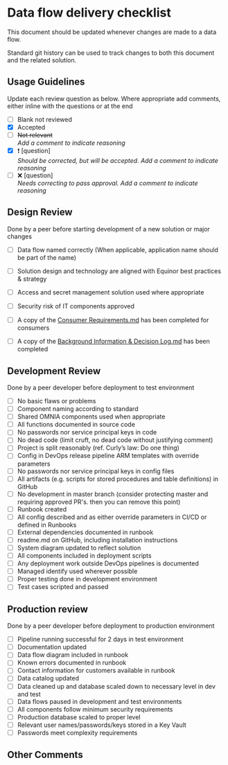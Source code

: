 # Data flow delivery checklist

This document should be updated whenever changes are made to a data flow.  

Standard git history can be used to track changes to both this document and the related solution.

## Usage Guidelines

Update each review question as below. Where appropriate add comments, either inline with the questions or at the end

- [ ] Blank not reviewed
- [x] Accepted
- [ ] ~~Not relevant~~  
*Add a comment to indicate reasoning*
- [x] :heavy_exclamation_mark: [question]  
*Should be corrected, but will be accepted. Add a comment to indicate reasoning*
- [ ] :x: [question]  
*Needs correcting to pass approval. Add a comment to indicate reasoning*

## Design Review

Done by a peer before starting development of a new solution or major changes

- [ ] Data flow named correctly (When applicable, application name should be part of the name)
- [ ] Solution design and technology are aligned with Equinor best practices & strategy  
- [ ] Access and secret management solution used where appropriate
- [ ] Security risk of IT components approved
- [ ] A copy of the [Consumer Requirements.md](https://github.com/equinor/data-engineering/blob/master/docs/Consumer%20Requirements.md) has been completed for consumers
- [ ] A copy of the [Background Information & Decision Log.md](https://github.com/equinor/data-engineering/blob/master/docs/Background%20Information%20%26%20Decision%20Log.md) has been completed


## Development Review

Done by a peer developer before deployment to test environment

- [ ] No basic flaws or problems
- [ ] Component naming according to standard
- [ ] Shared OMNIA components used when appropriate
- [ ] All functions documented in source code
- [ ] No passwords nor service principal keys in code
- [ ] No dead code (limit cruft, no dead code without justifying comment)
- [ ] Project is split reasonably (ref. Curly’s law: Do one thing)
- [ ] Config in DevOps release pipeline ARM templates with override parameters
- [ ] No passwords nor service principal keys in config files
- [ ] All artifacts (e.g. scripts for stored procedures and table definitions) in GitHub
- [ ] No development in master branch (consider protecting master and requiring approved PR's. then you can remove this point)
- [ ] Runbook created
- [ ] All config described and as either override parameters in CI/CD or defined in Runbooks
- [ ] External dependencies documented in runbook
- [ ] readme.md on GitHub, including installation instructions
- [ ] System diagram updated to reflect solution
- [ ] All components included in deployment scripts
- [ ] Any deployment work outside DevOps pipelines is documented
- [ ] Managed identify used wherever possible
- [ ] Proper testing done in development environment
- [ ] Test cases scripted and passed

## Production review 

Done by a peer developer before deployment to production environment

- [ ] Pipeline running successful for 2 days in test environment
- [ ] Documentation updated 
- [ ] Data flow diagram included in runbook
- [ ] Known errors documented in runbook
- [ ] Contact information for customers available in runbook
- [ ] Data catalog updated
- [ ] Data cleaned up and database scaled down to necessary level in dev and test
- [ ] Data flows paused in development and test environments
- [ ] All components follow minimum security requirements 
- [ ] Production database scaled to proper level
- [ ] Relevant user names/passwords/keys stored in a Key Vault
- [ ] Passwords meet complexity requirements

## Other Comments
